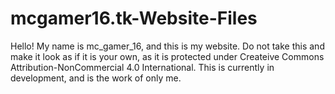 # mcgamer16.tk-Website-Files
Hello! My name is mc_gamer_16, and this is my website. Do not take this and make it look as if it is your own, as it is protected under Createive Commons Attribution-NonCommercial 4.0 International. This is currently in development, and is the work of only me.  

